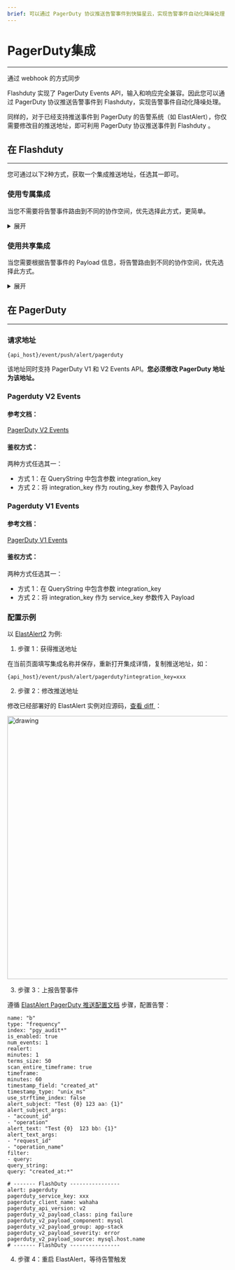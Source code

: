```yaml
---
brief: 可以通过 PagerDuty 协议推送告警事件到快猫星云，实现告警事件自动化降噪处理
---
```


# PagerDuty集成

---

通过 webhook 的方式同步

Flashduty 实现了 PagerDuty Events API，输入和响应完全兼容。因此您可以通过 PagerDuty 协议推送告警事件到 Flashduty，实现告警事件自动化降噪处理。

同样的，对于已经支持推送事件到 PagerDuty 的告警系统（如 ElastAlert），你仅需要修改目的推送地址，即可利用 PagerDuty 协议推送事件到 Flashduty 。

## 在 Flashduty
---
您可通过以下2种方式，获取一个集成推送地址，任选其一即可。

### 使用专属集成

当您不需要将告警事件路由到不同的协作空间，优先选择此方式，更简单。

<details>
<summary>展开</summary>

1. 进入 Flashduty 控制台，选择 **协作空间**，进入某个空间的详情页面
2. 选择 **集成数据** tab，点击 **添加一个集成**，进入添加集成页面
3. 选择 **PagerDuty** 集成，点击 **保存**，生成卡片。
4. 点击生成的卡片，可以查看到 **推送地址**，复制备用，完成。


</details>

### 使用共享集成

当您需要根据告警事件的 Payload 信息，将告警路由到不同的协作空间，优先选择此方式。

<details>
<summary>展开</summary>

1. 进入 Flashduty 控制台，选择 **集成中心=>告警事件**，进入集成选择页面。
2. 选择 **PagerDuty** 集成：
- **集成名称**：为当前集成定义一个名称。
3. 点击 **保存** 后，复制当前页面的新生成的 **推送地址** 备用。
4. 点击 **创建路由**，为集成配置路由规则。您可以按条件匹配不同的告警到不同的协作空间，也可以直接设置默认协作空间作为兜底，后续再按需调整。
5. 完成。

</details>


## 在 PagerDuty
---
### 请求地址

```
{api_host}/event/push/alert/pagerduty
```

该地址同时支持 PagerDuty V1 和 V2 Events API。**您必须修改 PagerDuty 地址为该地址。**

### Pagerduty V2 Events

<div class="md-block">

#### 参考文档：

[PagerDuty V2 Events](https://developer.pagerduty.com/api-reference/368ae3d938c9e-send-an-event-to-pager-duty)

#### 鉴权方式：

两种方式任选其一：

- 方式 1：在 QueryString 中包含参数 integration_key
- 方式 2：将 integration_key 作为 routing_key 参数传入 Payload

</div>

### Pagerduty V1 Events

<div class="md-block">

#### 参考文档：

[PagerDuty V1 Events](https://developer.pagerduty.com/api-reference/f0037990796c8-send-an-event-to-pager-duty)

#### 鉴权方式：

两种方式任选其一：

- 方式 1：在 QueryString 中包含参数 integration_key
- 方式 2：将 integration_key 作为 service_key 参数传入 Payload

</div>

### 配置示例

以 [ElastAlert2](https://github.com/jertel/elastalert2) 为例:

<div class="md-block">

1. 步骤 1：获得推送地址

在当前页面填写集成名称并保存，重新打开集成详情，复制推送地址，如：

```
{api_host}/event/push/alert/pagerduty?integration_key=xxx
```

2. 步骤 2：修改推送地址

修改已经部署好的 ElastAlert 实例对应源码，[查看 diff ](https://github.com/jertel/elastalert2/commit/e815a62a6b1eecef6e1fef13afd99d905b67fc34)：

<img alt="drawing" width="600" src="https://fcdoc.github.io/img/bgbLujRxqtPVvOHrDFsFH6pmWYFB9d5p9AT2jnZtlxY.avif" />

3. 步骤 3：上报告警事件

遵循 [ElastAlert PagerDuty 推送配置文档](https://elastalert2.readthedocs.io/en/latest/ruletypes.html#pagerduty) 步骤，配置告警：

```
name: "b"
type: "frequency"
index: "pgy_audit*"
is_enabled: true
num_events: 1
realert:
minutes: 1
terms_size: 50
scan_entire_timeframe: true
timeframe:
minutes: 60
timestamp_field: "created_at"
timestamp_type: "unix_ms"
use_strftime_index: false
alert_subject: "Test {0} 123 aa☃ {1}"
alert_subject_args:
- "account_id"
- "operation"
alert_text: "Test {0}  123 bb☃ {1}"
alert_text_args:
- "request_id"
- "operation_name"
filter:
- query:
query_string:
query: "created_at:*"

# ------- FlashDuty ----------------
alert: pagerduty
pagerduty_service_key: xxx
pagerduty_client_name: wahaha
pagerduty_api_version: v2
pagerduty_v2_payload_class: ping failure
pagerduty_v2_payload_component: mysql
pagerduty_v2_payload_group: app-stack
pagerduty_v2_payload_severity: error
pagerduty_v2_payload_source: mysql.host.name
# ------- FlashDuty ----------------
```

4. 步骤 4：重启 ElastAlert，等待告警触发

</div>